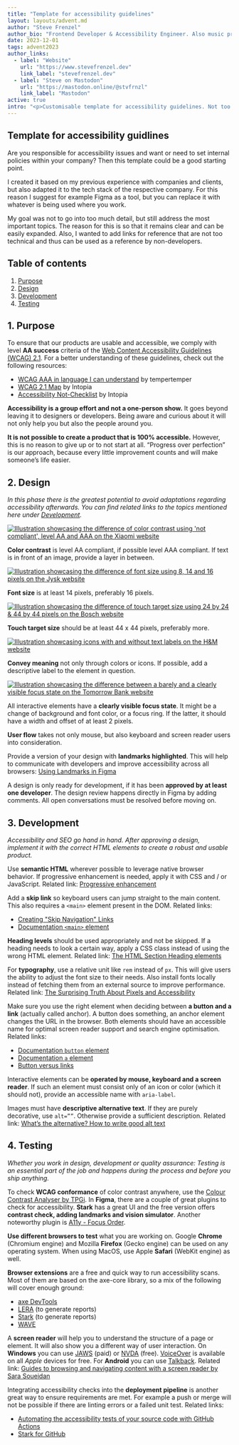 ```yaml
---
title: "Template for accessibility guidelines"
layout: layouts/advent.md
author: "Steve Frenzel"
author_bio: "Frontend Developer & Accessibility Engineer. Also music producer and hot sauce lover!"
date: 2023-12-01
tags: advent2023
author_links:
  - label: "Website"
    url: "https://www.stevefrenzel.dev"
    link_label: "stevefrenzel.dev"
  - label: "Steve on Mastodon"
    url: "https://mastodon.online/@stvfrnzl"
    link_label: "Mastodon"
active: true
intro: "<p>Customisable template for accessibility guidelines. Not too granular but not too superficial either. Should help to provide a framework to get started with accessibility.</p>"
---
```


## Template for accessibility guidlines

Are you responsible for accessibility issues and want or need to set internal policies within your company? Then this template could be a good starting point.

I created it based on my previous experience with companies and clients, but also adapted it to the tech stack of the respective company. For this reason I suggest for example Figma as a tool, but you can replace it with whatever is being used where you work.

My goal was not to go into too much detail, but still address the most important topics. The reason for this is so that it remains clear and can be easily expanded. Also, I wanted to add links for reference that are not too technical and thus can be used as a reference by non-developers.

## Table of contents

1. [Purpose](#1-purpose)
2. [Design](#2-design)
3. [Development](#3-development)
4. [Testing](#4-testing)

## 1. Purpose

To ensure that our products are usable and accessible, we comply with level **AA success** criteria of the [Web Content Accessibility Guidelines (WCAG) 2.1](https://www.w3.org/WAI/standards-guidelines/wcag/glance/). For a better understanding of these guidelines, check out the following resources:

- [WCAG AAA in language I can understand](https://www.tempertemper.net/blog/wcag-but-in-language-i-can-understand) by tempertemper
- [WCAG 2.1 Map](https://intopia.digital/wp-content/uploads/2019/10/2019-WCAG2.1-Map-Intopia-plus-reading-order.pdf) by Intopia
- [Accessibility Not-Checklist](https://not-checklist.intopia.digital/) by Intopia

**Accessibility is a group effort and not a one-person show.** It goes beyond leaving it to designers or developers. Being aware and curious about it will not only help you but also the people around you.

**It is not possible to create a product that is 100% accessible.** However, this is no reason to give up or to not start at all. “Progress over perfection” is our approach, because every little improvement counts and will make someone’s life easier.

## 2. Design

*In this phase there is the greatest potential to avoid adaptations regarding accessibility afterwards. You can find related links to the topics mentioned here under [Development](#3-development).*

<a href="/images/advent2023/color-contrast-example.png">
  <img alt="Illustration showcasing the difference of color contrast using 'not compliant', level AA and AAA on the Xiaomi website" src="/images/advent2023/color-contrast-example.png">
</a>

**Color contrast** is level AA compliant, if possible level AAA compliant. If text is in front of an image, provide a layer in between.

<a href="/images/advent2023/font-size-example.png">
  <img alt="Illustration showcasing the difference of font size using 8, 14 and 16 pixels on the Jysk website" src="/images/advent2023/font-size-example.png">
</a>

**Font size** is at least 14 pixels, preferably 16 pixels.

<a href="/images/advent2023/touch-target-size-example.png">
  <img alt="Illustration showcasing the difference of touch target size using 24 by 24 & 44 by 44 pixels on the Bosch website" src="/images/advent2023/touch-target-size-example.png">
</a>

**Touch target size** should be at least 44 x 44 pixels, preferably more.

<a href="/images/advent2023/convey-meaning-example.png">
  <img alt="Illustration showcasing icons with and without text labels on the H&M website" src="/images/advent2023/convey-meaning-example.png">
</a>

**Convey meaning** not only through colors or icons. If possible, add a descriptive label to the element in question.

<a href="/images/advent2023/focus-state-example.png">
  <img alt="Illustration showcasing the difference between a barely and a clearly visible focus state on the Tomorrow Bank website" src="/images/advent2023/focus-state-example.png">
</a>

All interactive elements have a **clearly visible focus state**. It might be a change of background and font color, or a focus ring. If the latter, it should have a width and offset of at least 2 pixels.

**User flow** takes not only mouse, but also keyboard and screen reader users into consideration.

Provide a version of your design with **landmarks highlighted**. This will help to communicate with developers and improve accessibility across all browsers: [Using Landmarks in Figma](https://www.getstark.co/support/getting-started/using-landmarks)

A design is only ready for development, if it has been **approved by at least one developer**. The design review happens directly in Figma by adding comments. All open conversations must be resolved before moving on.

## 3. Development

*Accessibility and SEO go hand in hand. After approving a design, implement it with the correct HTML elements to create a robust and usable product.*

Use **semantic HTML** wherever possible to leverage native browser behavior. If progressive enhancement is needed, apply it with CSS and / or JavaScript. Related link: [Progressive enhancement](https://developer.mozilla.org/en-US/docs/Glossary/Progressive_Enhancement)

Add a **skip link** so keyboard users can jump straight to the main content. This also requires a `<main>` element present in the DOM. Related links:

- [Creating "Skip Navigation" Links](https://webaim.org/techniques/skipnav/#creating)
- [Documentation `<main>` element](https://developer.mozilla.org/en-US/docs/Web/HTML/Element/main)

**Heading levels** should be used appropriately and not be skipped. If a heading needs to look a certain way, apply a CSS class instead of using the wrong HTML element. Related link: [The HTML Section Heading elements](https://developer.mozilla.org/en-US/docs/Web/HTML/Element/Heading_Elements)

For **typography**, use a relative unit like `rem` instead of `px`. This will give users the ability to adjust the font size to their needs. Also install fonts locally instead of fetching them from an external source to improve performance. Related link: [The Surprising Truth About Pixels and Accessibility](https://www.joshwcomeau.com/css/surprising-truth-about-pixels-and-accessibility/#accessibility-considerations-5)

Make sure you use the right element when deciding between **a button and a link** (actually called anchor). A button does something, an anchor element changes the URL in the browser. Both elements should have an accessible name for optimal screen reader support and search engine optimisation. Related links:

- [Documentation `button` element](https://developer.mozilla.org/de/docs/Web/HTML/Element/button)
- [Documentation `a` element](https://developer.mozilla.org/en-US/docs/Web/HTML/Element/a)
- [Button versus links](https://css-tricks.com/buttons-vs-links/)

Interactive elements can be **operated by mouse, keyboard and a screen reader**. If such an element must consist only of an icon or color (which it should not), provide an accessible name with `aria-label`.

Images must have **descriptive alternative text**. If they are purely decorative, use `alt=””`. Otherwise provide a sufficient description. Related link: [What’s the alternative? How to write good alt text](https://design102.blog.gov.uk/2022/01/14/whats-the-alternative-how-to-write-good-alt-text/)

## 4. Testing

*Whether you work in design, development or quality assurance: Testing is an essential part of the job and happens during the process and before you ship anything.*

To check **WCAG conformance** of color contrast anywhere, use the [Colour Contrast Analyser by TPGi](https://www.tpgi.com/color-contrast-checker/).
In **Figma**, there are a couple of great plugins to check for accessibility. **Stark** has a great UI and the free version offers **contrast check, adding landmarks and vision simulator**. Another noteworthy plugin is [A11y - Focus Order](https://www.figma.com/community/plugin/731310036968334777/A11y---Focus-Order).

**Use different browsers to test** what you are working on. Google **Chrome** (Chromium engine) and Mozilla **Firefox** (Gecko engine) can be used on any operating system. When using MacOS, use Apple **Safari** (WebKit engine) as well.

**Browser extensions** are a free and quick way to run accessibility scans. Most of them are based on the axe-core library, so a mix of the following will cover enough ground:

- [axe DevTools](https://www.deque.com/axe/devtools/)
- [LERA](https://advancedbytez.com/lera/) (to generate reports)
- [Stark](https://www.getstark.co/) (to generate reports)
- [WAVE](https://wave.webaim.org/)

A **screen reader** will help you to understand the structure of a page or element. It will also show you a different way of user interaction. On **Windows** you can use [JAWS](https://www.freedomscientific.com/products/software/jaws/) (paid) or [NVDA](https://www.nvaccess.org/download/) (free). [VoiceOver](https://www.apple.com/accessibility/vision/) is available on all *Apple* devices for free. For **Android** you can use [Talkback](https://support.google.com/accessibility/android/answer/6283677?hl=en). Related link: [Guides to browsing and navigating content with a screen reader by Sara Soueidan](https://www.sarasoueidan.com/blog/testing-environment-setup/#guides-to-browsing-and-navigating-content-with-a-screen-reader)

Integrating accessibility checks into the **deployment pipeline** is another great way to ensure requirements are met. For example a push or merge will not be possible if there are linting errors or a failed unit test. Related links:

- [Automating the accessibility tests of your source code with GitHub Actions](https://www.adrianbolonio.com/blog/accessibility-github-actions)
- [Stark for GitHub](https://www.getstark.co/blog/introducing-stark-for-developers-beta)
